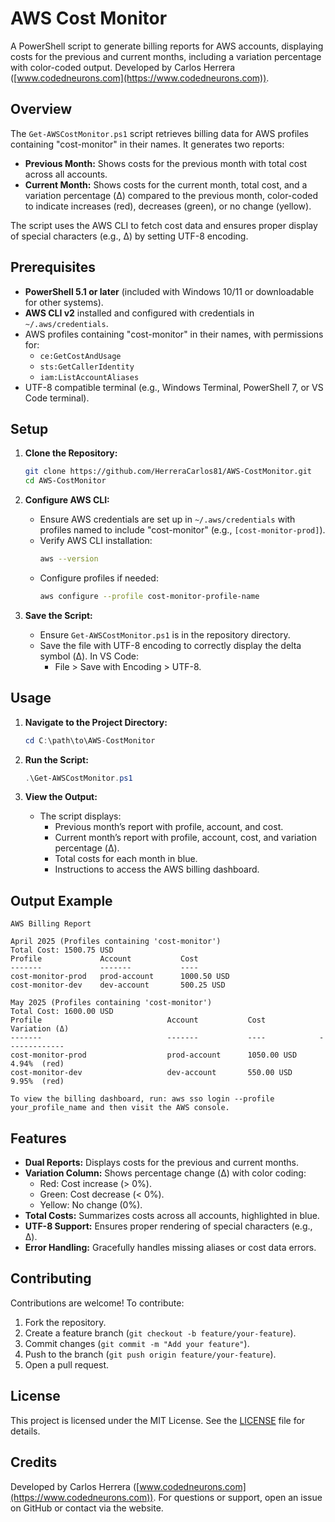 # AWS Cost Monitor

A PowerShell script to generate billing reports for AWS accounts, displaying costs for the previous and current months, including a variation percentage with color-coded output. Developed by Carlos Herrera ([www.codedneurons.com](https://www.codedneurons.com)).

## Overview

The `Get-AWSCostMonitor.ps1` script retrieves billing data for AWS profiles containing "cost-monitor" in their names. It generates two reports:
- **Previous Month:** Shows costs for the previous month with total cost across all accounts.
- **Current Month:** Shows costs for the current month, total cost, and a variation percentage (Δ) compared to the previous month, color-coded to indicate increases (red), decreases (green), or no change (yellow).

The script uses the AWS CLI to fetch cost data and ensures proper display of special characters (e.g., Δ) by setting UTF-8 encoding.

## Prerequisites

- **PowerShell 5.1 or later** (included with Windows 10/11 or downloadable for other systems).
- **AWS CLI v2** installed and configured with credentials in `~/.aws/credentials`.
- AWS profiles containing "cost-monitor" in their names, with permissions for:
  - `ce:GetCostAndUsage`
  - `sts:GetCallerIdentity`
  - `iam:ListAccountAliases`
- UTF-8 compatible terminal (e.g., Windows Terminal, PowerShell 7, or VS Code terminal).

## Setup

1. **Clone the Repository:**
   ```bash
   git clone https://github.com/HerreraCarlos81/AWS-CostMonitor.git
   cd AWS-CostMonitor
   ```

2. **Configure AWS CLI:**
   - Ensure AWS credentials are set up in `~/.aws/credentials` with profiles named to include "cost-monitor" (e.g., `[cost-monitor-prod]`).
   - Verify AWS CLI installation:
     ```bash
     aws --version
     ```
   - Configure profiles if needed:
     ```bash
     aws configure --profile cost-monitor-profile-name
     ```

3. **Save the Script:**
   - Ensure `Get-AWSCostMonitor.ps1` is in the repository directory.
   - Save the file with UTF-8 encoding to correctly display the delta symbol (Δ). In VS Code:
     - File > Save with Encoding > UTF-8.

## Usage

1. **Navigate to the Project Directory:**
   ```powershell
   cd C:\path\to\AWS-CostMonitor
   ```

2. **Run the Script:**
   ```powershell
   .\Get-AWSCostMonitor.ps1
   ```

3. **View the Output:**
   - The script displays:
     - Previous month’s report with profile, account, and cost.
     - Current month’s report with profile, account, cost, and variation percentage (Δ).
     - Total costs for each month in blue.
     - Instructions to access the AWS billing dashboard.

## Output Example

```
AWS Billing Report

April 2025 (Profiles containing 'cost-monitor')
Total Cost: 1500.75 USD
Profile             Account           Cost
-------             -------           ----
cost-monitor-prod   prod-account      1000.50 USD
cost-monitor-dev    dev-account       500.25 USD

May 2025 (Profiles containing 'cost-monitor')
Total Cost: 1600.00 USD
Profile                            Account           Cost            Variation (Δ)
-------                            -------           ----            -------------
cost-monitor-prod                  prod-account      1050.00 USD     4.94%  (red)
cost-monitor-dev                   dev-account       550.00 USD      9.95%  (red)

To view the billing dashboard, run: aws sso login --profile your_profile_name and then visit the AWS console.
```

## Features

- **Dual Reports:** Displays costs for the previous and current months.
- **Variation Column:** Shows percentage change (Δ) with color coding:
  - Red: Cost increase (> 0%).
  - Green: Cost decrease (< 0%).
  - Yellow: No change (0%).
- **Total Costs:** Summarizes costs across all accounts, highlighted in blue.
- **UTF-8 Support:** Ensures proper rendering of special characters (e.g., Δ).
- **Error Handling:** Gracefully handles missing aliases or cost data errors.

## Contributing

Contributions are welcome! To contribute:
1. Fork the repository.
2. Create a feature branch (`git checkout -b feature/your-feature`).
3. Commit changes (`git commit -m "Add your feature"`).
4. Push to the branch (`git push origin feature/your-feature`).
5. Open a pull request.

## License

This project is licensed under the MIT License. See the [LICENSE](LICENSE) file for details.

## Credits

Developed by Carlos Herrera ([www.codedneurons.com](https://www.codedneurons.com)). For questions or support, open an issue on GitHub or contact via the website.